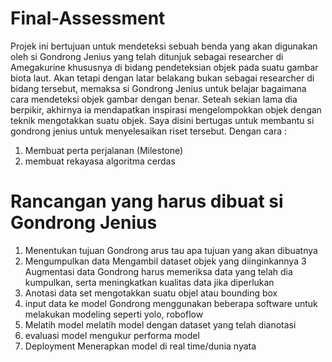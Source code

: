 # Final-Assessment
Projek ini bertujuan untuk mendeteksi sebuah benda yang akan digunakan oleh si Gondrong Jenius yang telah ditunjuk sebagai researcher di Amegakurine khususnya di bidang pendeteksian objek pada suatu gambar biota laut. Akan tetapi dengan latar belakang bukan sebagai researcher di bidang tersebut, memaksa si Gondrong Jenius untuk belajar bagaimana cara mendeteksi objek gambar dengan benar. Seteah sekian lama dia berpikir, akhirnya ia mendapatkan inspirasi mengelompokkan objek dengan teknik mengotakkan suatu objek.
Saya disini bertugas untuk membantu si gondrong jenius untuk menyelesaikan riset tersebut. Dengan cara :
1. Membuat perta perjalanan (Milestone)
2. membuat rekayasa algoritma cerdas

# Rancangan yang harus dibuat si Gondrong Jenius
 1. Menentukan tujuan
    Gondrong arus tau apa tujuan yang akan dibuatnya
 2. Mengumpulkan data
    Mengambil dataset objek yang diinginkannya
 3 Augmentasi data
    Gondrong harus memeriksa data yang telah dia kumpulkan, serta meningkatkan kualitas data jika diperlukan 
 4. Anotasi data set
    mengotakkan suatu objel atau bounding box
 5. input data ke model
    Gondrong menggunakan beberapa software untuk melakukan modeling seperti yolo, roboflow
 6. Melatih model
    melatih model dengan dataset yang telah dianotasi
 8. evaluasi model
    mengukur performa model
 9. Deployment
    Menerapkan model di real time/dunia nyata
   
